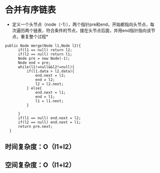 #  合并有序链表

  * 定义一个头节点（node（-1）），两个指针pre和end，开始都指向头节点，每次遍历两个链表，符合条件的节点，接在头节点后面，并用end指针指向该节点，重复整个过程*
  
  ```
  public Node merge(Node l1,Node l2){
        if(l1 == null) return l2;
        if(l2 == null) return l1;
        Node pre = new Node(-1);
        Node end = pre;
        while(l1!=null&&l2!=null){
            if(l1.data > l2.data){
                end.next = l2;
                end = l2;
                l2 = l2.next;
            } else{
                end.next = l1;
                end = l1;
                l1 = l1.next;
            }

        }
        if(l1 == null) end.next = l2;
        if(l2 == null) end.next = l1;
        return pre.next;
    }
  ```
  ## 时间复杂度：O（l1+l2）
  ## 空间复杂度：O（l1+l2）
